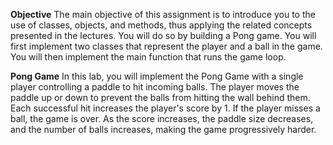 **Objective**
The main objective of this assignment is to introduce you to the use of classes, objects, and methods, thus applying the related concepts presented in the lectures. 
You will do so by building a Pong game. You will first implement two classes that represent the player and a ball in the game. You will then implement the main function that runs the game loop.


**Pong Game**
In this lab, you will implement the Pong Game with a single player controlling a paddle to hit incoming balls. The player moves the paddle up or down to prevent the balls from hitting the wall behind them. Each successful hit increases the player's score by 1. If the player misses a ball, the game is over. As the score increases, the paddle size decreases, and the number of balls increases, making the game progressively harder.
